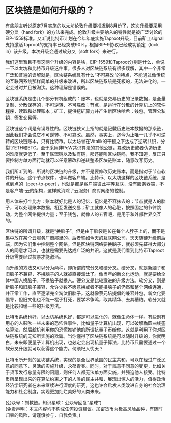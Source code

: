 # 区块链是如何升级的？

有些朋友听说原定7月实施的以太坊伦敦升级要推迟到8月份了，这次升级要采用硬分叉（hard fork）的方法来完成。伦敦升级主要纳入的特性就是被广泛讨论的EIP-1559标准。又听说比特币计划在今年年底实施Taproot升级，目前矿工signal支持激活Taproot的支持率已经突破90%，根据BIP-9协议已经成功锁定（lock in）该升级。本次升级会通过软分叉（soft fork）来进行。

我们这里暂且不表这两个升级的内容是啥，EIP-1559和Taproot分别是什么，单说一下以太坊和比特币升级这件事。很多人对区块链系统有很多误解，其中一个非常广泛和普遍的误解就是，区块链系统具有什么“不可篡改”的特点，不能通过像传统的互联网系统那样简单的升级来改进，所以区块链系统是死板的，无法进化的，一定会过时并且被淘汰。这种理解是错误的。

区块链系统是由几个部分有机组成的：账本，也就是交易历史的记录数据，是全量复制、分散保存的，不可逆转、不可篡改；节点，是运行在分散的计算机上的软件程序，读取和处理账本；矿工，提供挖矿算力并产生新区块哈希；钱包，管理公私钥，签发交易等。

区块链这个词是有误导性的。区块链狭义上指的就是记载历史账本数据的那条链，因此我们才会说它不可逆转、不可篡改。虽然，事实上，迄今为止唯一几乎不可逆转的区块链账本，只有比特币。以太坊曾在Vitalik的干预之下达成了逆转共识，分裂了ETH和ETC。至于采用非PoW共识算法的其他公链，篡改历史或者伪造历史的难度就更低了。至于联盟链以及私有链，那还能叫区块链吗，我不知道，反正只要控制方单方面行动就可以任意篡改和逆转整条区块链账本，随意改写历史。

我们所听到的、所说的区块链的升级，并不是要修改历史账本，而是指对于节点软件的升级。这个节点软件，也叫做客户端。比特币、以太坊这样的区块链系统，是点到点的（peer-to-peer），也就是都是客户端彼此平等互联，没有服务器端，不是客户端-云的架构，这样就消除了云服务厂商对网络的控制。

用人体来打个比方：账本就好比是人的记忆，记忆是不容抹去的；节点就是人的脑子，可以处理账本数据，相互发送交易；矿工就像人的心脏，按照固定的节律跳动，为整个网络提供力量；至于钱包，就像人的五官吧，是用于和外部世界交互的。

区块链的所谓升级，就是“换脑子”。但是由于脑袋是长在每个人脖子上的，而不是集中放在某个云服务厂商那里的。后者譬如今天的互联网公司，天天随便升级前后端，因为它们集中控制整个网络。但是区块链网络要换脑子，就必须先征得大部分人的同意才可以，也就是需要先达成广泛的共识。这就是我们看到比特币Taproot升级需要经过投票才能激活。

而升级的方法又可以分为两种，即所谓的软分叉和硬分叉。硬分叉，就是新脑子和旧脑子不兼容，不换脑子的人就被直接淘汰了。像当年的新文化运动，就是要给全体中国人换脑子。不换脑子就换人。硬分叉是比较激进的升级方法。软分叉，则是新脑子和旧脑子兼容，允许少数不愿意换或者不能换脑子的仍然和整个网络连通，并正常工作，直至逐渐完全淘汰旧脑子。这就像蔡元培提倡的兼容并包，新文化要倡导，但旧文化也不能一棍子打死，要学术争鸣，取其精华、去其糟粕。软分叉就是比较和缓一些的升级方法。

比特币系统也好，以太坊系统也好，都是可以进化的，就像生命体一样。有些别有用心的人鼓吹一些未来的恐怖性事件，比如量子计算机出现，可以破解椭圆曲线签名算法，然后趁机利用你的恐慌推销他的所谓抗量子币给你。这就是利用了你对区块链系统的无知所实施的欺骗。当你懂得了区块链系统是可以随时升级的，你就明白，未来即便量子计算机出现，也必定会出现抗量子算法，比特币只需要通过一个软分叉升级就可以获得这个能力。何须杞人忧天？

比特币所开创的区块链系统，实现的是全世界范围的民主共和，可以在经过广泛民意的同意下，灵活的实施升级，永葆青春。同时，对于民意不同意的变更，比如关于货币发行总量有限的问题，则任何人都无法单方面实施，并强迫他人接受。比特币所呈现出来的在算法约束之下的人类的民主共和，展现出惊人的活力，值得政治经济学研究者在未来继续进行深度的研究，这也许会启发人类改进自身的社会治理能力和社会制度，实现更加灿烂美好的人类未来。

(公众号：刘教链。知识星球：公众号回复“星球”) \
(免责声明：本文内容均不构成任何投资建议。加密货币为极高风险品种，有随时归零的风险，请谨慎参与，自我负责。)
